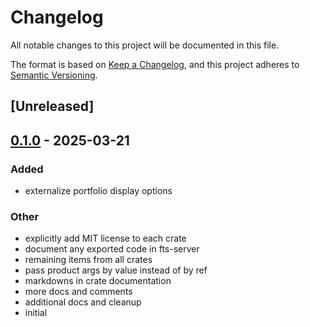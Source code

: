 # Changelog

All notable changes to this project will be documented in this file.

The format is based on [Keep a Changelog](https://keepachangelog.com/en/1.0.0/),
and this project adheres to [Semantic Versioning](https://semver.org/spec/v2.0.0.html).

## [Unreleased]

## [0.1.0](https://github.com/forward-market-design/flow-trading-service/releases/tag/fts-server-v0.1.0) - 2025-03-21

### Added

- externalize portfolio display options

### Other

- explicitly add MIT license to each crate
- document any exported code in fts-server
- remaining items from all crates
- pass product args by value instead of by ref
- markdowns in crate documentation
- more docs and comments
- additional docs and cleanup
- initial
